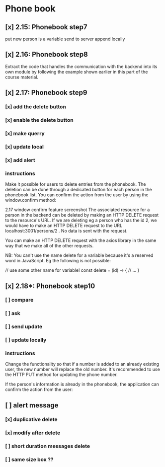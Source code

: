 # Phone book
## [x] 2.15: Phonebook step7
put new person is a variable
send to server
append locally

## [x] 2.16: Phonebook step8
Extract the code that handles the communication with the backend into its own module by following the example shown earlier in this part of the course material.

## [x] 2.17: Phonebook step9
### [x] add the delete button
### [x] enable the delete button
### [x] make querry
### [x] update local 
### [x] add alert
### instructions

Make it possible for users to delete entries from the phonebook. The deletion can be done through a dedicated button for each person in the phonebook list. You can confirm the action from the user by using the window.confirm method:

2.17 window confirm feature screenshot
The associated resource for a person in the backend can be deleted by making an HTTP DELETE request to the resource's URL. If we are deleting eg a person who has the id 2, we would have to make an HTTP DELETE request to the URL localhost:3001/persons/2 . No data is sent with the request.

You can make an HTTP DELETE request with the axios library in the same way that we make all of the other requests.

NB: You can't use the name delete for a variable because it's a reserved word in JavaScript. Eg the following is not possible:

// use some other name for variable!
const delete = (id) => {
  // ...
}
## [x] 2.18*: Phonebook step10
### [ ] compare
### [ ] ask
### [ ] send update
### [ ] update locally
### instructions
Change the functionality so that if a number is added to an already existing user, the new number will replace the old number. It's recommended to use the HTTP PUT method for updating the phone number.

If the person's information is already in the phonebook, the application can confirm the action from the user:



## [ ] alert message
### [x] duplicative delete
### [x] modify after delete
### [ ] short duration messages delete
### [ ] same size box ??
